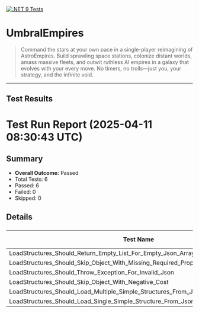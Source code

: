 [![.NET 9 Tests](https://github.com/jamesphenry/UmbralEmpires/actions/workflows/dotnet-desktop.yml/badge.svg)](https://github.com/jamesphenry/UmbralEmpires/actions/workflows/dotnet-desktop.yml)

# UmbralEmpires
>Command the stars at your own pace in a single-player reimagining of AstroEmpires. Build sprawling space stations, colonize distant worlds, amass massive fleets, and outwit ruthless AI empires in a galaxy that evolves with your every move. No timers, no trolls—just you, your strategy, and the infinite void.
---
## Test Results

<!-- TEST-RESULTS-START -->
# Test Run Report (2025-04-11 08:30:43 UTC)

## Summary
* **Overall Outcome:** Passed
* Total Tests: 6
* Passed: 6
* Failed: 0
* Skipped: 0

## Details

### [](#)
| Test Name | Outcome | Duration (ms) | Error Message |
|-----------|---------|---------------|---------------|
| LoadStructures_Should_Return_Empty_List_For_Empty_Json_Array | Passed | 0 | - |
| LoadStructures_Should_Skip_Object_With_Missing_Required_Property_And_Load_Valid_Ones | Passed | 0 | - |
| LoadStructures_Should_Throw_Exception_For_Invalid_Json | Passed | 0 | - |
| LoadStructures_Should_Skip_Object_With_Negative_Cost | Passed | 0 | - |
| LoadStructures_Should_Load_Multiple_Simple_Structures_From_Json | Passed | 0 | - |
| LoadStructures_Should_Load_Single_Simple_Structure_From_Json | Passed | 0 | - |

<!-- TEST-RESULTS-END -->

